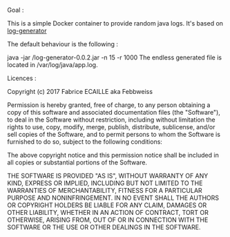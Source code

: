 Goal :

This is a simple Docker container to provide random java logs. It's based on [log-generator](https://github.com/Febbweiss/log-generator)

The default behaviour is the following :

java -jar /log-generator-0.0.2.jar -n 15 -r 1000
The endless generated file is located in /var/log/java/app.log.

Licences :

Copyright (c) 2017 Fabrice ECAILLE aka Febbweiss

Permission is hereby granted, free of charge, to any person obtaining a copy of this software and associated documentation files (the "Software"), to deal in the Software without restriction, including without limitation the rights to use, copy, modify, merge, publish, distribute, sublicense, and/or sell copies of the Software, and to permit persons to whom the Software is furnished to do so, subject to the following conditions:

The above copyright notice and this permission notice shall be included in all copies or substantial portions of the Software.

THE SOFTWARE IS PROVIDED "AS IS", WITHOUT WARRANTY OF ANY KIND, EXPRESS OR IMPLIED, INCLUDING BUT NOT LIMITED TO THE WARRANTIES OF MERCHANTABILITY, FITNESS FOR A PARTICULAR PURPOSE AND NONINFRINGEMENT. IN NO EVENT SHALL THE AUTHORS OR COPYRIGHT HOLDERS BE LIABLE FOR ANY CLAIM, DAMAGES OR OTHER LIABILITY, WHETHER IN AN ACTION OF CONTRACT, TORT OR OTHERWISE, ARISING FROM, OUT OF OR IN CONNECTION WITH THE SOFTWARE OR THE USE OR OTHER DEALINGS IN THE SOFTWARE.